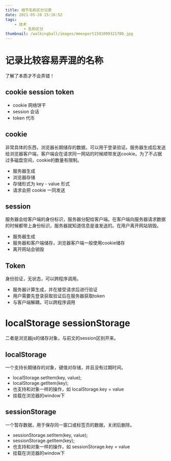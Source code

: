 ```yaml
---
title: 细节名称区分记录
date: 2021-05-28 15:16:52
tags:
    - 技术
        + 名称区分
thumbnail: /walkingball/images/mmexport1591099321700.jpg
---
```

# 记录比较容易弄混的名称
了解了本质才不会弄错！

## cookie session token

- cookie 网络饼干
- session 会话
- token 代币

## cookie 
非常具体的东西，浏览器长期储存的数据，可以用于登录验证。服务器生成后发送给浏览器客户端，客户端会在请求同一网站的时候顺带发送cookie。为了不占据过多磁盘空间，cookie的数量有限制。

- 服务器生成
- 浏览器存储
- 存储形式为 key - value 形式
- 请求会把 cookie 一同发送

## session
服务器会给客户端的身份标识，服务器分配给客户端。在客户端向服务器请求数据的时候都带上身份标识，服务器就知道信息是谁发送的。在用户离开网站销毁。

- 服务器生成
- 服务器和客户端储存，浏览器客户端一般使用cookie储存
- 离开网站会销毁

## Token
身份验证，无状态，可以跨程序调用。

- 服务器计算生成，并在接受请求后进行验证
- 用户需要先登录获取验证后在服务器获取token
- 与客户端解耦，可以跨程序调用

# localStorage sessionStorage
二者是浏览器js的储存对象，与前文的session区别开来。

## localStorage
一个支持长期储存的对象，键值对存储，并且没有过期时间。

- localStorage.setItem(key, value);
- localStorage.getItem(key);
- 也支持和对象一样的操作，如 localStorage.key = value
- 挂载在浏览器的window下

## sessionStorage
一个暂存数据，用于保存同一窗口或标签页的数据，关闭后删除。

- sessionStorage.setItem(key, value);
- sessionStorage.getItem(key);
- 也支持和对象一样的操作，如 sessionStorage.key = value
- 挂载在浏览器的window下